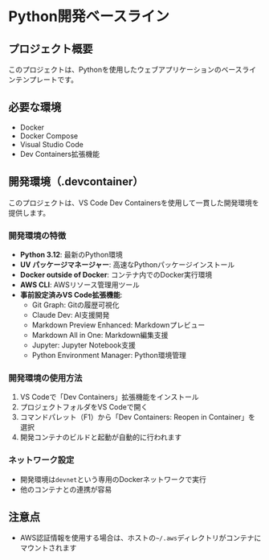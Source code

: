# Python開発ベースライン

## プロジェクト概要
このプロジェクトは、Pythonを使用したウェブアプリケーションのベースラインテンプレートです。

## 必要な環境
- Docker
- Docker Compose
- Visual Studio Code
- Dev Containers拡張機能

## 開発環境（.devcontainer）
このプロジェクトは、VS Code Dev Containersを使用して一貫した開発環境を提供します。

### 開発環境の特徴
- **Python 3.12**: 最新のPython環境
- **UV パッケージマネージャー**: 高速なPythonパッケージインストール
- **Docker outside of Docker**: コンテナ内でのDocker実行環境
- **AWS CLI**: AWSリソース管理用ツール
- **事前設定済みVS Code拡張機能**:
  - Git Graph: Gitの履歴可視化
  - Claude Dev: AI支援開発
  - Markdown Preview Enhanced: Markdownプレビュー
  - Markdown All in One: Markdown編集支援
  - Jupyter: Jupyter Notebook支援
  - Python Environment Manager: Python環境管理

### 開発環境の使用方法
1. VS Codeで「Dev Containers」拡張機能をインストール
2. プロジェクトフォルダをVS Codeで開く
3. コマンドパレット（F1）から「Dev Containers: Reopen in Container」を選択
4. 開発コンテナのビルドと起動が自動的に行われます

### ネットワーク設定
- 開発環境は`devnet`という専用のDockerネットワークで実行
- 他のコンテナとの連携が容易

## 注意点
- AWS認証情報を使用する場合は、ホストの`~/.aws`ディレクトリがコンテナにマウントされます
